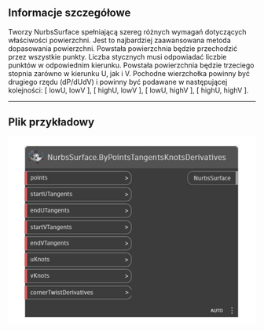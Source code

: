 <!--- Autodesk.DesignScript.Geometry.NurbsSurface.ByPointsTangentsKnotsDerivatives --->
<!--- RV2SASIKSEDOUBHRUROUQ4CVIRQAGMTKGBFMRRLXVRULYUOVADQQ --->
## Informacje szczegółowe
Tworzy NurbsSurface spełniającą szereg różnych wymagań dotyczących właściwości powierzchni. Jest to najbardziej zaawansowana metoda dopasowania powierzchni. Powstała powierzchnia będzie przechodzić przez wszystkie punkty. Liczba stycznych musi odpowiadać liczbie punktów w odpowiednim kierunku. Powstała powierzchnia będzie trzeciego stopnia zarówno w kierunku U, jak i V. Pochodne wierzchołka powinny być drugiego rzędu (dP/dUdV) i powinny być podawane w następującej kolejności: [ lowU, lowV ], [ highU, lowV ], [ lowU, highV ], [ highU, highV ].
___
## Plik przykładowy

![ByPointsTangentsKnotsDerivatives](./RV2SASIKSEDOUBHRUROUQ4CVIRQAGMTKGBFMRRLXVRULYUOVADQQ_img.jpg)

